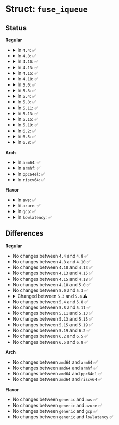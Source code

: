 # Struct: <code>fuse_iqueue</code>

## Status
<b>Regular</b>
<ul>
<li>
<details>
<summary>In <code>4.4</code>: ✅</summary>

```c
struct fuse_iqueue {
    unsigned int connected;
    wait_queue_head_t waitq;
    u64 reqctr;
    struct list_head pending;
    struct list_head interrupts;
    struct fuse_forget_link forget_list_head;
    struct fuse_forget_link *forget_list_tail;
    int forget_batch;
    struct fasync_struct *fasync;
};
```
</details>
</li>
<li>
<details>
<summary>In <code>4.8</code>: ✅</summary>

```c
struct fuse_iqueue {
    unsigned int connected;
    wait_queue_head_t waitq;
    u64 reqctr;
    struct list_head pending;
    struct list_head interrupts;
    struct fuse_forget_link forget_list_head;
    struct fuse_forget_link *forget_list_tail;
    int forget_batch;
    struct fasync_struct *fasync;
};
```
</details>
</li>
<li>
<details>
<summary>In <code>4.10</code>: ✅</summary>

```c
struct fuse_iqueue {
    unsigned int connected;
    wait_queue_head_t waitq;
    u64 reqctr;
    struct list_head pending;
    struct list_head interrupts;
    struct fuse_forget_link forget_list_head;
    struct fuse_forget_link *forget_list_tail;
    int forget_batch;
    struct fasync_struct *fasync;
};
```
</details>
</li>
<li>
<details>
<summary>In <code>4.13</code>: ✅</summary>

```c
struct fuse_iqueue {
    unsigned int connected;
    wait_queue_head_t waitq;
    u64 reqctr;
    struct list_head pending;
    struct list_head interrupts;
    struct fuse_forget_link forget_list_head;
    struct fuse_forget_link *forget_list_tail;
    int forget_batch;
    struct fasync_struct *fasync;
};
```
</details>
</li>
<li>
<details>
<summary>In <code>4.15</code>: ✅</summary>

```c
struct fuse_iqueue {
    unsigned int connected;
    wait_queue_head_t waitq;
    u64 reqctr;
    struct list_head pending;
    struct list_head interrupts;
    struct fuse_forget_link forget_list_head;
    struct fuse_forget_link *forget_list_tail;
    int forget_batch;
    struct fasync_struct *fasync;
};
```
</details>
</li>
<li>
<details>
<summary>In <code>4.18</code>: ✅</summary>

```c
struct fuse_iqueue {
    unsigned int connected;
    wait_queue_head_t waitq;
    u64 reqctr;
    struct list_head pending;
    struct list_head interrupts;
    struct fuse_forget_link forget_list_head;
    struct fuse_forget_link *forget_list_tail;
    int forget_batch;
    struct fasync_struct *fasync;
};
```
</details>
</li>
<li>
<details>
<summary>In <code>5.0</code>: ✅</summary>

```c
struct fuse_iqueue {
    unsigned int connected;
    wait_queue_head_t waitq;
    u64 reqctr;
    struct list_head pending;
    struct list_head interrupts;
    struct fuse_forget_link forget_list_head;
    struct fuse_forget_link *forget_list_tail;
    int forget_batch;
    struct fasync_struct *fasync;
};
```
</details>
</li>
<li>
<details>
<summary>In <code>5.3</code>: ✅</summary>

```c
struct fuse_iqueue {
    unsigned int connected;
    wait_queue_head_t waitq;
    u64 reqctr;
    struct list_head pending;
    struct list_head interrupts;
    struct fuse_forget_link forget_list_head;
    struct fuse_forget_link *forget_list_tail;
    int forget_batch;
    struct fasync_struct *fasync;
};
```
</details>
</li>
<li>
<details>
<summary>In <code>5.4</code>: ✅</summary>

```c
struct fuse_iqueue {
    unsigned int connected;
    spinlock_t lock;
    wait_queue_head_t waitq;
    u64 reqctr;
    struct list_head pending;
    struct list_head interrupts;
    struct fuse_forget_link forget_list_head;
    struct fuse_forget_link *forget_list_tail;
    int forget_batch;
    struct fasync_struct *fasync;
    const struct fuse_iqueue_ops *ops;
    void *priv;
};
```
</details>
</li>
<li>
<details>
<summary>In <code>5.8</code>: ✅</summary>

```c
struct fuse_iqueue {
    unsigned int connected;
    spinlock_t lock;
    wait_queue_head_t waitq;
    u64 reqctr;
    struct list_head pending;
    struct list_head interrupts;
    struct fuse_forget_link forget_list_head;
    struct fuse_forget_link *forget_list_tail;
    int forget_batch;
    struct fasync_struct *fasync;
    const struct fuse_iqueue_ops *ops;
    void *priv;
};
```
</details>
</li>
<li>
<details>
<summary>In <code>5.11</code>: ✅</summary>

```c
struct fuse_iqueue {
    unsigned int connected;
    spinlock_t lock;
    wait_queue_head_t waitq;
    u64 reqctr;
    struct list_head pending;
    struct list_head interrupts;
    struct fuse_forget_link forget_list_head;
    struct fuse_forget_link *forget_list_tail;
    int forget_batch;
    struct fasync_struct *fasync;
    const struct fuse_iqueue_ops *ops;
    void *priv;
};
```
</details>
</li>
<li>
<details>
<summary>In <code>5.13</code>: ✅</summary>

```c
struct fuse_iqueue {
    unsigned int connected;
    spinlock_t lock;
    wait_queue_head_t waitq;
    u64 reqctr;
    struct list_head pending;
    struct list_head interrupts;
    struct fuse_forget_link forget_list_head;
    struct fuse_forget_link *forget_list_tail;
    int forget_batch;
    struct fasync_struct *fasync;
    const struct fuse_iqueue_ops *ops;
    void *priv;
};
```
</details>
</li>
<li>
<details>
<summary>In <code>5.15</code>: ✅</summary>

```c
struct fuse_iqueue {
    unsigned int connected;
    spinlock_t lock;
    wait_queue_head_t waitq;
    u64 reqctr;
    struct list_head pending;
    struct list_head interrupts;
    struct fuse_forget_link forget_list_head;
    struct fuse_forget_link *forget_list_tail;
    int forget_batch;
    struct fasync_struct *fasync;
    const struct fuse_iqueue_ops *ops;
    void *priv;
};
```
</details>
</li>
<li>
<details>
<summary>In <code>5.19</code>: ✅</summary>

```c
struct fuse_iqueue {
    unsigned int connected;
    spinlock_t lock;
    wait_queue_head_t waitq;
    u64 reqctr;
    struct list_head pending;
    struct list_head interrupts;
    struct fuse_forget_link forget_list_head;
    struct fuse_forget_link *forget_list_tail;
    int forget_batch;
    struct fasync_struct *fasync;
    const struct fuse_iqueue_ops *ops;
    void *priv;
};
```
</details>
</li>
<li>
<details>
<summary>In <code>6.2</code>: ✅</summary>

```c
struct fuse_iqueue {
    unsigned int connected;
    spinlock_t lock;
    wait_queue_head_t waitq;
    u64 reqctr;
    struct list_head pending;
    struct list_head interrupts;
    struct fuse_forget_link forget_list_head;
    struct fuse_forget_link *forget_list_tail;
    int forget_batch;
    struct fasync_struct *fasync;
    const struct fuse_iqueue_ops *ops;
    void *priv;
};
```
</details>
</li>
<li>
<details>
<summary>In <code>6.5</code>: ✅</summary>

```c
struct fuse_iqueue {
    unsigned int connected;
    spinlock_t lock;
    wait_queue_head_t waitq;
    u64 reqctr;
    struct list_head pending;
    struct list_head interrupts;
    struct fuse_forget_link forget_list_head;
    struct fuse_forget_link *forget_list_tail;
    int forget_batch;
    struct fasync_struct *fasync;
    const struct fuse_iqueue_ops *ops;
    void *priv;
};
```
</details>
</li>
<li>
<details>
<summary>In <code>6.8</code>: ✅</summary>

```c
struct fuse_iqueue {
    unsigned int connected;
    spinlock_t lock;
    wait_queue_head_t waitq;
    u64 reqctr;
    struct list_head pending;
    struct list_head interrupts;
    struct fuse_forget_link forget_list_head;
    struct fuse_forget_link *forget_list_tail;
    int forget_batch;
    struct fasync_struct *fasync;
    const struct fuse_iqueue_ops *ops;
    void *priv;
};
```
</details>
</li>
</ul>
<b>Arch</b>
<ul>
<li>
<details>
<summary>In <code>arm64</code>: ✅</summary>

```c
struct fuse_iqueue {
    unsigned int connected;
    spinlock_t lock;
    wait_queue_head_t waitq;
    u64 reqctr;
    struct list_head pending;
    struct list_head interrupts;
    struct fuse_forget_link forget_list_head;
    struct fuse_forget_link *forget_list_tail;
    int forget_batch;
    struct fasync_struct *fasync;
    const struct fuse_iqueue_ops *ops;
    void *priv;
};
```
</details>
</li>
<li>
<details>
<summary>In <code>armhf</code>: ✅</summary>

```c
struct fuse_iqueue {
    unsigned int connected;
    spinlock_t lock;
    wait_queue_head_t waitq;
    u64 reqctr;
    struct list_head pending;
    struct list_head interrupts;
    struct fuse_forget_link forget_list_head;
    struct fuse_forget_link *forget_list_tail;
    int forget_batch;
    struct fasync_struct *fasync;
    const struct fuse_iqueue_ops *ops;
    void *priv;
};
```
</details>
</li>
<li>
<details>
<summary>In <code>ppc64el</code>: ✅</summary>

```c
struct fuse_iqueue {
    unsigned int connected;
    spinlock_t lock;
    wait_queue_head_t waitq;
    u64 reqctr;
    struct list_head pending;
    struct list_head interrupts;
    struct fuse_forget_link forget_list_head;
    struct fuse_forget_link *forget_list_tail;
    int forget_batch;
    struct fasync_struct *fasync;
    const struct fuse_iqueue_ops *ops;
    void *priv;
};
```
</details>
</li>
<li>
<details>
<summary>In <code>riscv64</code>: ✅</summary>

```c
struct fuse_iqueue {
    unsigned int connected;
    spinlock_t lock;
    wait_queue_head_t waitq;
    u64 reqctr;
    struct list_head pending;
    struct list_head interrupts;
    struct fuse_forget_link forget_list_head;
    struct fuse_forget_link *forget_list_tail;
    int forget_batch;
    struct fasync_struct *fasync;
    const struct fuse_iqueue_ops *ops;
    void *priv;
};
```
</details>
</li>
</ul>
<b>Flavor</b>
<ul>
<li>
<details>
<summary>In <code>aws</code>: ✅</summary>

```c
struct fuse_iqueue {
    unsigned int connected;
    spinlock_t lock;
    wait_queue_head_t waitq;
    u64 reqctr;
    struct list_head pending;
    struct list_head interrupts;
    struct fuse_forget_link forget_list_head;
    struct fuse_forget_link *forget_list_tail;
    int forget_batch;
    struct fasync_struct *fasync;
    const struct fuse_iqueue_ops *ops;
    void *priv;
};
```
</details>
</li>
<li>
<details>
<summary>In <code>azure</code>: ✅</summary>

```c
struct fuse_iqueue {
    unsigned int connected;
    spinlock_t lock;
    wait_queue_head_t waitq;
    u64 reqctr;
    struct list_head pending;
    struct list_head interrupts;
    struct fuse_forget_link forget_list_head;
    struct fuse_forget_link *forget_list_tail;
    int forget_batch;
    struct fasync_struct *fasync;
    const struct fuse_iqueue_ops *ops;
    void *priv;
};
```
</details>
</li>
<li>
<details>
<summary>In <code>gcp</code>: ✅</summary>

```c
struct fuse_iqueue {
    unsigned int connected;
    spinlock_t lock;
    wait_queue_head_t waitq;
    u64 reqctr;
    struct list_head pending;
    struct list_head interrupts;
    struct fuse_forget_link forget_list_head;
    struct fuse_forget_link *forget_list_tail;
    int forget_batch;
    struct fasync_struct *fasync;
    const struct fuse_iqueue_ops *ops;
    void *priv;
};
```
</details>
</li>
<li>
<details>
<summary>In <code>lowlatency</code>: ✅</summary>

```c
struct fuse_iqueue {
    unsigned int connected;
    spinlock_t lock;
    wait_queue_head_t waitq;
    u64 reqctr;
    struct list_head pending;
    struct list_head interrupts;
    struct fuse_forget_link forget_list_head;
    struct fuse_forget_link *forget_list_tail;
    int forget_batch;
    struct fasync_struct *fasync;
    const struct fuse_iqueue_ops *ops;
    void *priv;
};
```
</details>
</li>
</ul>

## Differences
<b>Regular</b>
<ul>
<li>
No changes between <code>4.4</code> and <code>4.8</code> ✅
</li>
<li>
No changes between <code>4.8</code> and <code>4.10</code> ✅
</li>
<li>
No changes between <code>4.10</code> and <code>4.13</code> ✅
</li>
<li>
No changes between <code>4.13</code> and <code>4.15</code> ✅
</li>
<li>
No changes between <code>4.15</code> and <code>4.18</code> ✅
</li>
<li>
No changes between <code>4.18</code> and <code>5.0</code> ✅
</li>
<li>
No changes between <code>5.0</code> and <code>5.3</code> ✅
</li>
<li>
<details>
<summary>Changed between <code>5.3</code> and <code>5.4</code> ⚠️</summary>
<ul>
<li>
<b>Field added. </b>
<code>spinlock_t lock</code>
</li>
<li>
<b>Field added. </b>
<code>const struct fuse_iqueue_ops *ops</code>
</li>
<li>
<b>Field added. </b>
<code>void *priv</code>
</li>
</ul>
</details>
</li>
<li>
No changes between <code>5.4</code> and <code>5.8</code> ✅
</li>
<li>
No changes between <code>5.8</code> and <code>5.11</code> ✅
</li>
<li>
No changes between <code>5.11</code> and <code>5.13</code> ✅
</li>
<li>
No changes between <code>5.13</code> and <code>5.15</code> ✅
</li>
<li>
No changes between <code>5.15</code> and <code>5.19</code> ✅
</li>
<li>
No changes between <code>5.19</code> and <code>6.2</code> ✅
</li>
<li>
No changes between <code>6.2</code> and <code>6.5</code> ✅
</li>
<li>
No changes between <code>6.5</code> and <code>6.8</code> ✅
</li>
</ul>
<b>Arch</b>
<ul>
<li>
No changes between <code>amd64</code> and <code>arm64</code> ✅
</li>
<li>
No changes between <code>amd64</code> and <code>armhf</code> ✅
</li>
<li>
No changes between <code>amd64</code> and <code>ppc64el</code> ✅
</li>
<li>
No changes between <code>amd64</code> and <code>riscv64</code> ✅
</li>
</ul>
<b>Flavor</b>
<ul>
<li>
No changes between <code>generic</code> and <code>aws</code> ✅
</li>
<li>
No changes between <code>generic</code> and <code>azure</code> ✅
</li>
<li>
No changes between <code>generic</code> and <code>gcp</code> ✅
</li>
<li>
No changes between <code>generic</code> and <code>lowlatency</code> ✅
</li>
</ul>

